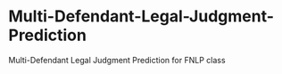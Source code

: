 # Multi-Defendant-Legal-Judgment-Prediction
Multi-Defendant Legal Judgment Prediction for FNLP class
